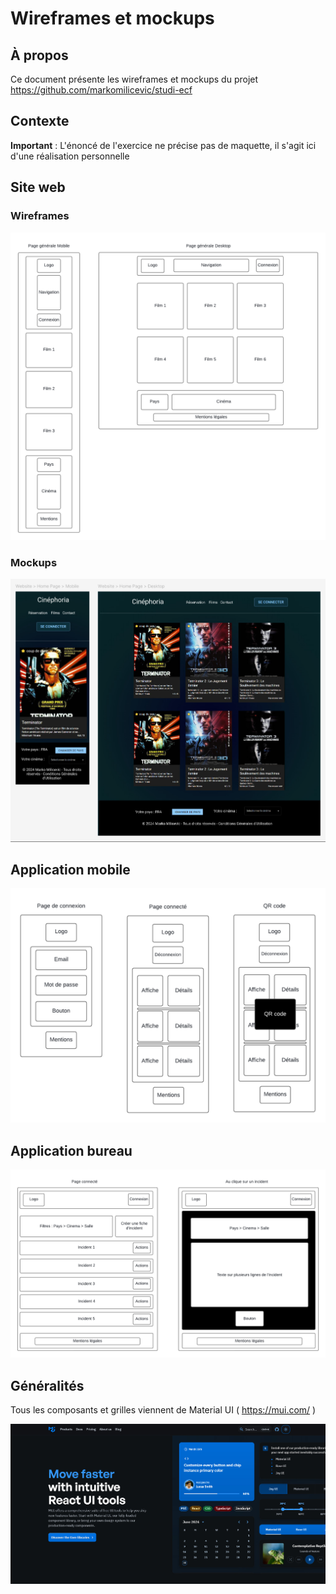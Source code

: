 # Wireframes et mockups

## À propos

Ce document présente les wireframes et mockups du projet https://github.com/markomilicevic/studi-ecf

## Contexte

**Important** : L'énoncé de l'exercice ne précise pas de maquette, il s'agit ici d'une réalisation personnelle

## Site web

### Wireframes

![Wireframes website](./img/wireframes_website.png)

### Mockups

![Mockups website](./img/mockups_website.jpg)

## Application mobile

![Wireframes mobile](./img/wireframes_mobile.png)

## Application bureau

![Wireframes desktop](./img/wireframes_desktop.png)

## Généralités

Tous les composants et grilles viennent de Material UI ( https://mui.com/ )

![MUI](./img/mui.jpg)
